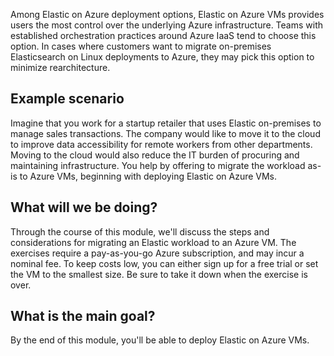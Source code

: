 Among Elastic on Azure deployment options, Elastic on Azure VMs provides users the most control over the underlying Azure infrastructure. Teams with established orchestration practices around Azure IaaS tend to choose this option. In cases where customers want to migrate on-premises Elasticsearch on Linux deployments to Azure, they may pick this option to minimize rearchitecture. 

## Example scenario

Imagine that you work for a startup retailer that uses Elastic on-premises to manage sales transactions. The company would like to move it to the cloud to improve data accessibility for remote workers from other departments. Moving to the cloud would also reduce the IT burden of procuring and maintaining infrastructure. You help by offering to migrate the workload as-is to Azure VMs, beginning with deploying Elastic on Azure VMs.

## What will we be doing?

Through the course of this module, we'll discuss the steps and considerations for migrating an Elastic workload to an Azure VM. The exercises require a pay-as-you-go Azure subscription, and may incur a nominal fee. To keep costs low, you can either sign up for a free trial or set the VM to the smallest size. Be sure to take it down when the exercise is over.

## What is the main goal?

By the end of this module, you'll be able to deploy Elastic on Azure VMs.
